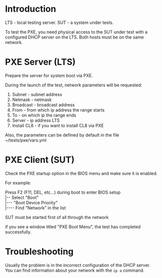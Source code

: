 Introduction
=

LTS - local testing server.
SUT - a system under tests.

To test the PXE, you need physical access to the SUT under test with a configured DHCP server on the LTS.
Both hosts must be on the same network.

PXE Server (LTS)
===
Prepare the server for system boot via PXE.

During the launch of the test, network parameters will be requested:
1. Subnet - subnet address
2. Netmask - netmask
3. Broadcast - broadcast address
4. From - from which ip address the range starts
5. To - on which ip the range ends
6. Server - ip address LTS
7. Install CL8 - if you want to install CL8 via PXE

Also, the parameters can be defined by default in the file ~/tests/pxe/vars.yml

PXE Client (SUT)
=

Check the PXE startup option in the BIOS menu and make sure it is enabled.

For example:

Press F2 (F11, DEL, etc...) during boot to enter BIOS setup  
|-- Select "Boot"  
|--- "Boot Device Priority"  
|---- Find "Network" in the list  

SUT must be started first of all through the network

if you see a window titled "PXE Boot Menu", the test has completed successfully.

Troubleshooting
=

Usually the problem is in the incorrect configuration of the DHCP server.  
You can find information about your network with the `ip a` command.